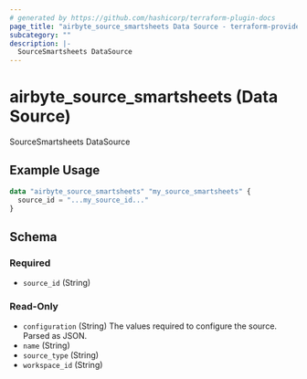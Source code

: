 ```yaml
---
# generated by https://github.com/hashicorp/terraform-plugin-docs
page_title: "airbyte_source_smartsheets Data Source - terraform-provider-airbyte"
subcategory: ""
description: |-
  SourceSmartsheets DataSource
---
```


# airbyte_source_smartsheets (Data Source)

SourceSmartsheets DataSource

## Example Usage

```terraform
data "airbyte_source_smartsheets" "my_source_smartsheets" {
  source_id = "...my_source_id..."
}
```

<!-- schema generated by tfplugindocs -->
## Schema

### Required

- `source_id` (String)

### Read-Only

- `configuration` (String) The values required to configure the source. Parsed as JSON.
- `name` (String)
- `source_type` (String)
- `workspace_id` (String)


